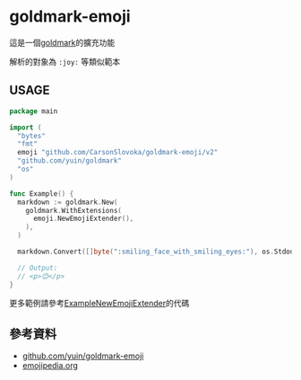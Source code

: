 # goldmark-emoji

這是一個[goldmark](https://github.com/yuin/goldmark)的擴充功能

解析的對象為 `:joy:` 等類似範本

## USAGE

```go
package main

import (
  "bytes"
  "fmt"
  emoji "github.com/CarsonSlovoka/goldmark-emoji/v2"
  "github.com/yuin/goldmark"
  "os"
)

func Example() {
  markdown := goldmark.New(
    goldmark.WithExtensions(
      emoji.NewEmojiExtender(),
    ),
  )

  markdown.Convert([]byte(":smiling_face_with_smiling_eyes:"), os.Stdout)

  // Output:
  // <p>😊</p>
}
```

更多範例請參考[ExampleNewEmojiExtender](./v2/main_test.go)的代碼


## 參考資料

- [github.com/yuin/goldmark-emoji](https://github.com/yuin/goldmark-emoji#goldmark-emoji)
- [emojipedia.org](https://emojipedia.org/man-red-hair/)
